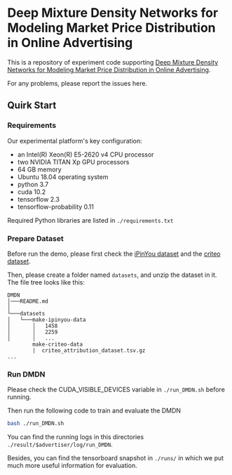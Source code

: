 # Deep Mixture Density Networks for Modeling Market Price Distribution in Online Advertising
This is a repository of experiment code supporting [Deep Mixture Density Networks for Modeling Market Price Distribution in Online Advertising]().

For any problems, please report the issues here.

## Quirk Start

### Requirements

Our experimental platform's key configuration:
* an Intel(R) Xeon(R) E5-2620 v4 CPU processor
* two NVIDIA TITAN Xp GPU processors
* 64 GB memory
* Ubuntu 18.04 operating system
* python 3.7
* cuda 10.2
* tensorflow 2.3
* tensorflow-probability 0.11

Required Python libraries are listed in `./requirements.txt`



### Prepare Dataset
Before run the demo, please first check the [iPinYou dataset](https://contest.ipinyou.com/) and the [criteo dataset](https://ailab.criteo.com/criteo-attribution-modeling-bidding-dataset/).


Then, please create a folder named `datasets`, and unzip the dataset in it.
The file tree looks like this:
```
DMDN
│───README.md
│
└───datasets
│   └───make-ipinyou-data
│       │   1458
│       │   2259
│       │   ...
        make-criteo-data
        |  criteo_attribution_dataset.tsv.gz
...
```

### Run DMDN
Please check the CUDA_VISIBLE_DEVICES variable in `./run_DMDN.sh` before running.

Then run the following code to train and evaluate the DMDN
```bash
bash ./run_DMDN.sh
```
You can find the running logs in this directories `./result/$advertiser/log/run_DMDN`.

Besides, you can find the tensorboard snapshot in `./runs/` in which we put much more useful information for evaluation.